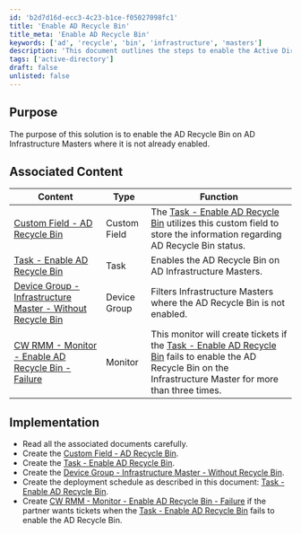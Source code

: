 ```yaml
---
id: 'b2d7d16d-ecc3-4c23-b1ce-f05027098fc1'
title: 'Enable AD Recycle Bin'
title_meta: 'Enable AD Recycle Bin'
keywords: ['ad', 'recycle', 'bin', 'infrastructure', 'masters']
description: 'This document outlines the steps to enable the Active Directory Recycle Bin on Active Directory Infrastructure Masters where it is not already enabled. It includes associated content such as custom fields, tasks, device groups, and monitoring setups to ensure successful implementation and failure tracking.'
tags: ['active-directory']
draft: false
unlisted: false
---
```


## Purpose

The purpose of this solution is to enable the AD Recycle Bin on AD Infrastructure Masters where it is not already enabled.

## Associated Content

| Content                                                                                 | Type         | Function                                                                                                                                                           |
|-----------------------------------------------------------------------------------------|--------------|--------------------------------------------------------------------------------------------------------------------------------------------------------------------|
| [Custom Field - AD Recycle Bin](<../cwrmm/custom-fields/AD Recycle Bin.md>)       | Custom Field | The [Task - Enable AD Recycle Bin](https://proval.itglue.com/DOC-5078775-15349513) utilizes this custom field to store the information regarding AD Recycle Bin status. |
| [Task - Enable AD Recycle Bin](https://proval.itglue.com/DOC-5078775-15349513)       | Task         | Enables the AD Recycle Bin on AD Infrastructure Masters.                                                                                                         |
| [Device Group - Infrastructure Master - Without Recycle Bin](<../cwrmm/groups/Infrastructure Master - Without Recycle Bin.md>) | Device Group | Filters Infrastructure Masters where the AD Recycle Bin is not enabled.                                                                                          |
| [CW RMM - Monitor - Enable AD Recycle Bin - Failure](<../cwrmm/monitors/Enable AD Recycle Bin - Failure.md>) | Monitor      | This monitor will create tickets if the [Task - Enable AD Recycle Bin](https://proval.itglue.com/DOC-5078775-15349513) fails to enable the AD Recycle Bin on the Infrastructure Master for more than three times. |

## Implementation

- Read all the associated documents carefully.
- Create the [Custom Field - AD Recycle Bin](<../cwrmm/custom-fields/AD Recycle Bin.md>).
- Create the [Task - Enable AD Recycle Bin](https://proval.itglue.com/DOC-5078775-15349513).
- Create the [Device Group - Infrastructure Master - Without Recycle Bin](<../cwrmm/groups/Infrastructure Master - Without Recycle Bin.md>).
- Create the deployment schedule as described in this document: [Task - Enable AD Recycle Bin](https://proval.itglue.com/DOC-5078775-15349513).
- Create [CW RMM - Monitor - Enable AD Recycle Bin - Failure](<../cwrmm/monitors/Enable AD Recycle Bin - Failure.md>) if the partner wants tickets when the [Task - Enable AD Recycle Bin](https://proval.itglue.com/DOC-5078775-15349513) fails to enable the AD Recycle Bin.



